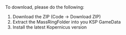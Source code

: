 To download, please do the following:
1. Download the ZIP (Code -> Download ZIP)
2. Extract the MassRingFolder into you KSP GameData
3. Install the latest Kopernicus version